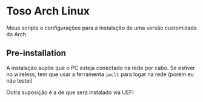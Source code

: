 # Toso Arch Linux
Meus scripts e configurações para a instalação de uma versão customizada do Arch

## Pre-installation
A instalação supõe que o PC esteja conectado na rede por cabo. Se estiver no wireless, tem que usar a ferramenta `iwclt` para logar na rede (porém eu não testei)

Outra suposição é a de que será instalado via UEFI

## 
